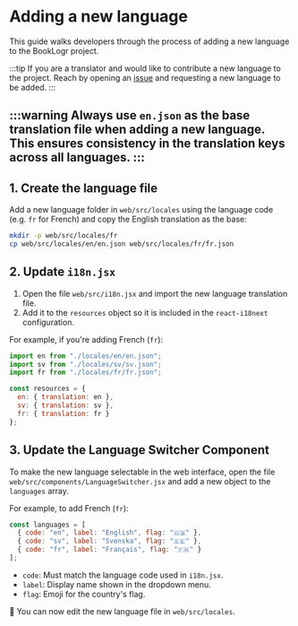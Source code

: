 # Adding a new language

This guide walks developers through the process of adding a new language to the BookLogr project.

:::tip
If you are a translator and would like to contribute a new language to the project. Reach by opening an [issue](https://github.com/mozzo1000/booklogr) and requesting a new language to be added.
:::

:::warning
Always use `en.json` as the base translation file when adding a new language. This ensures consistency in the translation keys across all languages.
:::
---

## 1. Create the language file
Add a new language folder in `web/src/locales` using the language code (e.g. `fr` for French) and copy the English translation as the base:

```bash
mkdir -p web/src/locales/fr
cp web/src/locales/en/en.json web/src/locales/fr/fr.json
```

## 2. Update `i18n.jsx`
1. Open the file `web/src/i18n.jsx` and import the new language translation file.
2. Add it to the `resources` object so it is included in the `react-i18next` configuration.

For example, if you're adding French (`fr`):

```jsx
import en from "./locales/en/en.json";
import sv from "./locales/sv/sv.json";
import fr from "./locales/fr/fr.json";

const resources = {
  en: { translation: en },
  sv: { translation: sv },
  fr: { translation: fr }
};
```

## 3. Update the Language Switcher Component
To make the new language selectable in the web interface, 
open the file `web/src/components/LanguageSwitcher.jsx`  and add a new object to the `languages` array. 

For example, to add French (`fr`):
```jsx
const languages = [
  { code: "en", label: "English", flag: "🇬🇧" },
  { code: "sv", label: "Svenska", flag: "🇸🇪" },
  { code: "fr", label: "Français", flag: "🇫🇷" }
];
```
- `code`: Must match the language code used in `i18n.jsx`.
- `label`: Display name shown in the dropdown menu.
- `flag`: Emoji for the country's flag.

🎉 You can now edit the new language file in `web/src/locales`.